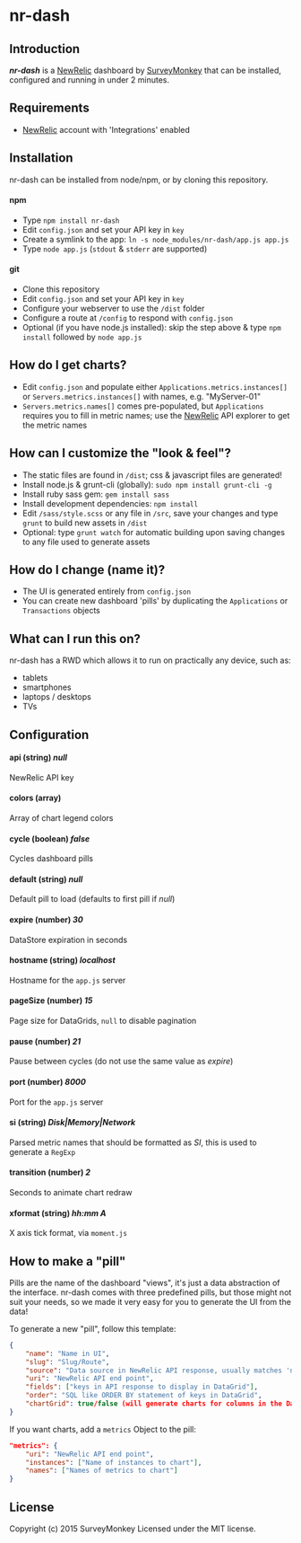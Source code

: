 # nr-dash

## Introduction
***nr-dash*** is a [NewRelic](http://newrelic.com) dashboard by [SurveyMonkey](http://surveymonkey.com) that can be installed, configured and running in under 2 minutes.

## Requirements
- [NewRelic](http://newrelic.com) account with 'Integrations' enabled

## Installation
nr-dash can be installed from node/npm, or by cloning this repository.

#### npm
- Type `npm install nr-dash`
- Edit `config.json` and set your API key in `key`
- Create a symlink to the app: `ln -s node_modules/nr-dash/app.js app.js`
- Type `node app.js` (`stdout` & `stderr` are supported)

#### git
- Clone this repository
- Edit `config.json` and set your API key in `key`
- Configure your webserver to use the `/dist` folder
- Configure a route at `/config` to respond with `config.json`
- Optional (if you have node.js installed): skip the step above & type `npm install` followed by `node app.js`

## How do I get charts?
- Edit `config.json` and populate either `Applications.metrics.instances[]` or `Servers.metrics.instances[]` with names, e.g. "MyServer-01"
- `Servers.metrics.names[]` comes pre-populated, but `Applications` requires you to fill in metric names; use the [NewRelic](http://newrelic.com) API explorer to get the metric names

## How can I customize the "look & feel"?
- The static files are found in `/dist`; css & javascript files are generated!
- Install node.js & grunt-cli (globally): `sudo npm install grunt-cli -g`
- Install ruby sass gem: `gem install sass`
- Install development dependencies: `npm install`
- Edit `/sass/style.scss` or any file in `/src`, save your changes and type `grunt` to build new assets in `/dist`
- Optional: type `grunt watch` for automatic building upon saving changes to any file used to generate assets

## How do I change (name it)?
- The UI is generated entirely from `config.json`
- You can create new dashboard 'pills' by duplicating the `Applications` or `Transactions` objects

## What can I run this on?
nr-dash has a RWD which allows it to run on practically any device, such as:

- tablets
- smartphones
- laptops / desktops
- TVs

## Configuration

#### api (string) _null_
NewRelic API key

#### colors (array)
Array of chart legend colors

#### cycle (boolean) _false_
Cycles dashboard pills

#### default (string) _null_
Default pill to load (defaults to first pill if _null_)

#### expire (number) _30_
DataStore expiration in seconds

#### hostname (string) _localhost_
Hostname for the `app.js` server

#### pageSize (number) _15_
Page size for DataGrids, `null` to disable pagination

#### pause (number) _21_
Pause between cycles (do not use the same value as _expire_)

#### port (number) _8000_
Port for the `app.js` server

#### si (string) _Disk|Memory|Network_
Parsed metric names that should be formatted as _SI_, this is used to generate a `RegExp`

#### transition (number) _2_
Seconds to animate chart redraw

#### xformat (string) _hh:mm A_
X axis tick format, via `moment.js`

## How to make a "pill"
Pills are the name of the dashboard "views", it's just a data abstraction of the interface. nr-dash comes with three predefined pills, but those might not suit your needs, so
we made it very easy for you to generate the UI from the data!

To generate a new "pill", follow this template:

```json
{
	"name": "Name in UI",
	"slug": "Slug/Route",
	"source": "Data source in NewRelic API response, usually matches 'name'",
	"uri": "NewRelic API end point",
	"fields": ["keys in API response to display in DataGrid"],
	"order": "SQL like ORDER BY statement of keys in DataGrid",
	"chartGrid": true/false (will generate charts for columns in the DataGrid)
}
```

If you want charts, add a `metrics` Object to the pill:

```json
"metrics": {
	"uri": "NewRelic API end point",
	"instances": ["Name of instances to chart"],
	"names": ["Names of metrics to chart"]
}
```

## License
Copyright (c) 2015 SurveyMonkey
Licensed under the MIT license.
